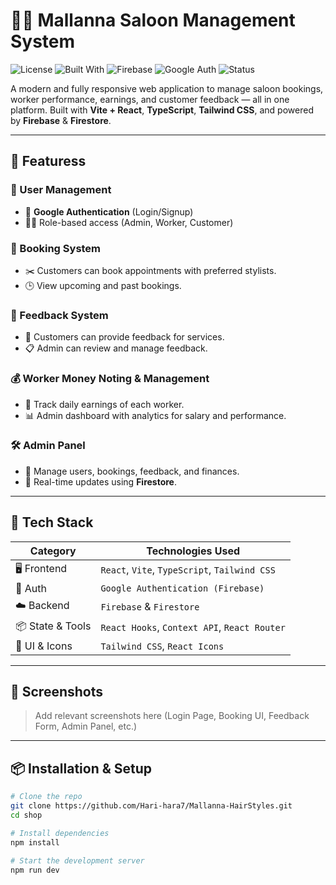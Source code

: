 # 💇‍♂️ Mallanna Saloon Management System

![License](https://img.shields.io/badge/license-MIT-blue.svg)
![Built With](https://img.shields.io/badge/Built%20with-React%20%2B%20Vite%20%2B%20TypeScript-blue)
![Firebase](https://img.shields.io/badge/Firebase-Firestore-orange)
![Google Auth](https://img.shields.io/badge/Auth-Google%20Authentication-red)
![Status](https://img.shields.io/badge/status-Active-brightgreen)

A modern and fully responsive web application to manage saloon bookings, worker performance, earnings, and customer feedback — all in one platform. Built with **Vite + React**, **TypeScript**, **Tailwind CSS**, and powered by **Firebase** & **Firestore**.

---

## 🚀 Featuress

### 👤 User Management
- 🔐 **Google Authentication** (Login/Signup)
- 👨‍💼 Role-based access (Admin, Worker, Customer)

### 📅 Booking System
- ✂️ Customers can book appointments with preferred stylists.
- 🕒 View upcoming and past bookings.

### 💬 Feedback System
- 💭 Customers can provide feedback for services.
- 📋 Admin can review and manage feedback.

### 💰 Worker Money Noting & Management
- 💸 Track daily earnings of each worker.
- 📊 Admin dashboard with analytics for salary and performance.

### 🛠 Admin Panel
- 👥 Manage users, bookings, feedback, and finances.
- 🔎 Real-time updates using **Firestore**.

---

## 🧰 Tech Stack

| Category         | Technologies Used                                     |
|------------------|--------------------------------------------------------|
| 🖥 Frontend       | `React`, `Vite`, `TypeScript`, `Tailwind CSS`         |
| 🔐 Auth           | `Google Authentication (Firebase)`                   |
| ☁️ Backend        | `Firebase` & `Firestore`                              |
| 📦 State & Tools  | `React Hooks`, `Context API`, `React Router`         |
| 🎨 UI & Icons     | `Tailwind CSS`, `React Icons`                         |

---

## 📸 Screenshots

> Add relevant screenshots here (Login Page, Booking UI, Feedback Form, Admin Panel, etc.)

---

## 📦 Installation & Setup

```bash
# Clone the repo
git clone https://github.com/Hari-hara7/Mallanna-HairStyles.git
cd shop

# Install dependencies
npm install

# Start the development server
npm run dev
